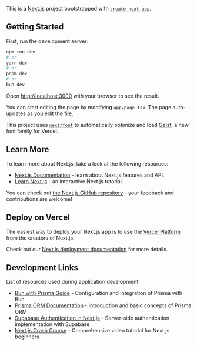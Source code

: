 This is a [Next.js](https://nextjs.org) project bootstrapped with [`create-next-app`](https://nextjs.org/docs/app/api-reference/cli/create-next-app).

## Getting Started

First, run the development server:

```bash
npm run dev
# or
yarn dev
# or
pnpm dev
# or
bun dev
```

Open [http://localhost:3000](http://localhost:3000) with your browser to see the result.

You can start editing the page by modifying `app/page.tsx`. The page auto-updates as you edit the file.

This project uses [`next/font`](https://nextjs.org/docs/app/building-your-application/optimizing/fonts) to automatically optimize and load [Geist](https://vercel.com/font), a new font family for Vercel.

## Learn More

To learn more about Next.js, take a look at the following resources:

- [Next.js Documentation](https://nextjs.org/docs) - learn about Next.js features and API.
- [Learn Next.js](https://nextjs.org/learn) - an interactive Next.js tutorial.

You can check out [the Next.js GitHub repository](https://github.com/vercel/next.js) - your feedback and contributions are welcome!

## Deploy on Vercel

The easiest way to deploy your Next.js app is to use the [Vercel Platform](https://vercel.com/new?utm_medium=default-template&filter=next.js&utm_source=create-next-app&utm_campaign=create-next-app-readme) from the creators of Next.js.

Check out our [Next.js deployment documentation](https://nextjs.org/docs/app/building-your-application/deploying) for more details.

## Development Links

List of resources used during application development:

- [Bun with Prisma Guide](https://bun.sh/guides/ecosystem/prisma) - Configuration and integration of Prisma with Bun
- [Prisma ORM Documentation](https://www.prisma.io/docs/orm/overview/introduction/what-is-prisma#how-does-prisma-orm-work) - Introduction and basic concepts of Prisma ORM
- [Supabase Authentication in Next.js](https://supabase.com/docs/guides/auth/server-side/nextjs) - Server-side authentication implementation with Supabase
- [Next.js Crash Course](https://www.youtube.com/watch?v=6ChzCaljcaI) - Comprehensive video tutorial for Next.js beginners
